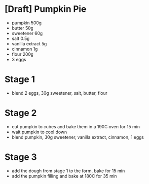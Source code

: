 # [Draft] Pumpkin Pie

* pumpkin 500g
* butter 50g
* sweetener 60g
* salt 0.5g
* vanilla extract 5g
* cinnamon 1g
* flour 200g
* 3 eggs

# Stage 1

* blend 2 eggs, 30g sweetener, salt, butter, flour

# Stage 2

* cut pumpkin to cubes and bake them in a 190C oven for 15 min
* wait pumpkin to cool down
* blend pumpkin, 30g sweetener, vanilla extract, cinnamon, 1 eggs

# Stage 3
* add the dough from stage 1 to the form, bake for 15 min
* add the pumpkin filling and bake at 180C for 35 min
